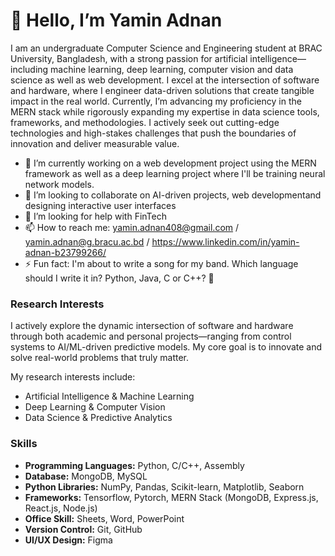 # 👋 Hello, I’m Yamin Adnan

I am an undergraduate Computer Science and Engineering student at BRAC University, Bangladesh, with a strong passion for artificial intelligence—including machine learning, deep learning, computer vision and data science as well as web development. I excel at the intersection of software and hardware, where I engineer data-driven solutions that create tangible impact in the real world. Currently, I’m advancing my proficiency in the MERN stack while rigorously expanding my expertise in data science tools, frameworks, and methodologies. I actively seek out cutting-edge technologies and high-stakes challenges that push the boundaries of innovation and deliver measurable value.

- 🔭 I’m currently working on a web development project using the MERN framework as well as a deep learning project where I'll be training neural network models.
- 👯 I’m looking to collaborate on AI-driven projects, web developmentand designing interactive user interfaces
- 🤔 I’m looking for help with FinTech
- 📫 How to reach me: yamin.adnan408@gmail.com / yamin.adnan@g.bracu.ac.bd / https://www.linkedin.com/in/yamin-adnan-b23799266/
- ⚡ Fun fact: I'm about to write a song for my band. Which language should I write it in? Python, Java, C or C++? 🤔
  

### Research Interests

I actively explore the dynamic intersection of software and hardware through both academic and personal projects—ranging from control systems to AI/ML-driven predictive models. My core goal is to innovate and solve real-world problems that truly matter.

My research interests include:
- Artificial Intelligence & Machine Learning
- Deep Learning & Computer Vision
- Data Science & Predictive Analytics
  

### Skills

- **Programming Languages:** Python, C/C++, Assembly
- **Database:** MongoDB, MySQL
- **Python Libraries:** NumPy, Pandas, Scikit-learn, Matplotlib, Seaborn
- **Frameworks:** Tensorflow, Pytorch, MERN Stack (MongoDB, Express.js, React.js, Node.js)
- **Office Skill:** Sheets, Word, PowerPoint
- **Version Control:** Git, GitHub
- **UI/UX Design:** Figma

